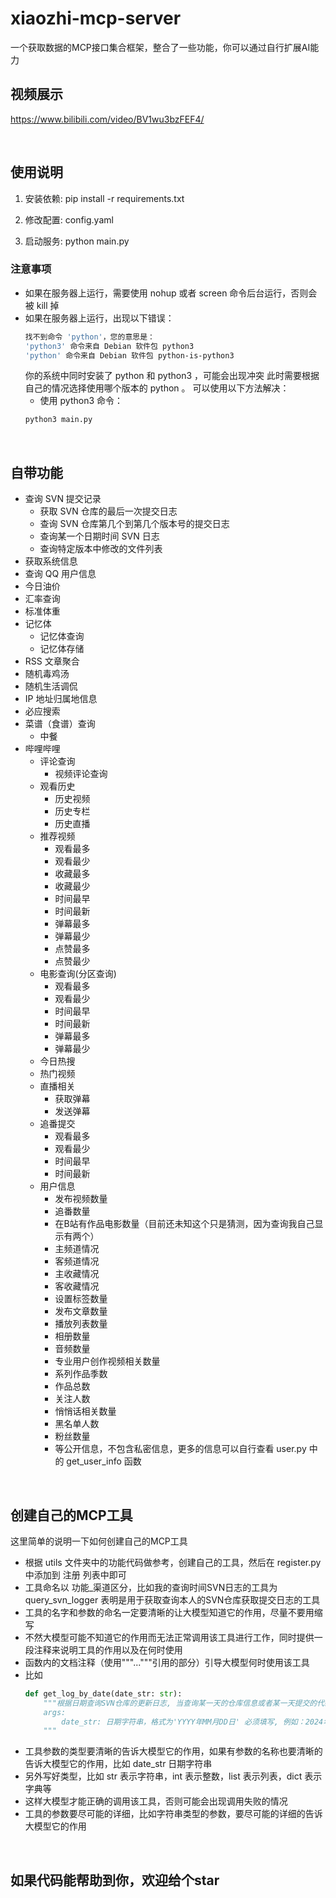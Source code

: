 # xiaozhi-mcp-server
一个获取数据的MCP接口集合框架，整合了一些功能，你可以通过自行扩展AI能力

## 视频展示
https://www.bilibili.com/video/BV1wu3bzFEF4/

&emsp;

## 使用说明

1. 安装依赖:
    pip install -r requirements.txt

2. 修改配置:
    config.yaml

3. 启动服务:
    python main.py

### 注意事项
- 如果在服务器上运行，需要使用 nohup 或者 screen 命令后台运行，否则会被 kill 掉
- 如果在服务器上运行，出现以下错误：
    ```bash
    找不到命令 'python'，您的意思是：
    'python3' 命令来自 Debian 软件包 python3
    'python' 命令来自 Debian 软件包 python-is-python3
    ```
    你的系统中同时安装了 python 和 python3 ，可能会出现冲突
    此时需要根据自己的情况选择使用哪个版本的 python 。
    可以使用以下方法解决：
    - 使用 python3 命令：
    ```bash
    python3 main.py
    ```

&emsp;

## 自带功能

- 查询 SVN 提交记录
    - 获取 SVN 仓库的最后一次提交日志
    - 查询 SVN 仓库第几个到第几个版本号的提交日志
    - 查询某一个日期时间 SVN 日志
    - 查询特定版本中修改的文件列表
- 获取系统信息
- 查询 QQ 用户信息
- 今日油价
- 汇率查询
- 标准体重
- 记忆体
    - 记忆体查询
    - 记忆体存储
- RSS 文章聚合
- 随机毒鸡汤
- 随机生活调侃
- IP 地址归属地信息
- 必应搜索
- 菜谱（食谱）查询
    - 中餐
- 哔哩哔哩
    - 评论查询
        - 视频评论查询
    - 观看历史
        - 历史视频
        - 历史专栏
        - 历史直播
    - 推荐视频
        - 观看最多
        - 观看最少
        - 收藏最多
        - 收藏最少
        - 时间最早
        - 时间最新
        - 弹幕最多
        - 弹幕最少
        - 点赞最多
        - 点赞最少
    - 电影查询(分区查询)
        - 观看最多
        - 观看最少
        - 时间最早
        - 时间最新
        - 弹幕最多
        - 弹幕最少
    - 今日热搜
    - 热门视频
    - 直播相关
        - 获取弹幕
        - 发送弹幕
    - 追番提交
        - 观看最多
        - 观看最少
        - 时间最早
        - 时间最新
    - 用户信息
        - 发布视频数量
        - 追番数量
        - 在B站有作品电影数量（目前还未知这个只是猜测，因为查询我自己显示有两个）
        - 主频道情况
        - 客频道情况
        - 主收藏情况
        - 客收藏情况
        - 设置标签数量
        - 发布文章数量
        - 播放列表数量
        - 相册数量
        - 音频数量
        - 专业用户创作视频相关数量
        - 系列作品季数
        - 作品总数
        - 关注人数
        - 悄悄话相关数量
        - 黑名单人数
        - 粉丝数量
        - 等公开信息，不包含私密信息，更多的信息可以自行查看 user.py 中的 get_user_info 函数

&emsp;

## 创建自己的MCP工具

这里简单的说明一下如何创建自己的MCP工具
- 根据 utils 文件夹中的功能代码做参考，创建自己的工具，然后在 register.py 中添加到 注册 列表中即可
- 工具命名以 功能_渠道区分，比如我的查询时间SVN日志的工具为 query_svn_logger 表明是用于获取查询本人的SVN仓库获取提交日志的工具
- 工具的名字和参数的命名一定要清晰的让大模型知道它的作用，尽量不要用缩写
- 不然大模型可能不知道它的作用而无法正常调用该工具进行工作，同时提供一段注释来说明工具的作用以及在何时使用
- 函数内的文档注释（使用"""..."""引用的部分）引导大模型何时使用该工具
- 比如
    ```python
    def get_log_by_date(date_str: str):
        """根据日期查询SVN仓库的更新日志, 当查询某一天的仓库信息或者某一天提交的代码时，立刻使用该工具。
        args:
            date_str: 日期字符串，格式为'YYYY年MM月DD日' 必须填写, 例如：2024年01月01日
        """
    ```
- 工具参数的类型要清晰的告诉大模型它的作用，如果有参数的名称也要清晰的告诉大模型它的作用，比如 date_str 日期字符串
- 另外写好类型，比如 str 表示字符串，int 表示整数，list 表示列表，dict 表示字典等
- 这样大模型才能正确的调用该工具，否则可能会出现调用失败的情况
- 工具的参数要尽可能的详细，比如字符串类型的参数，要尽可能的详细的告诉大模型它的作用

&emsp;

## 如果代码能帮助到你，欢迎给个star